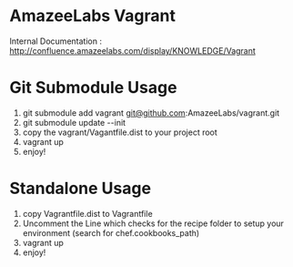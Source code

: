 AmazeeLabs Vagrant
==================

Internal Documentation : http://confluence.amazeelabs.com/display/KNOWLEDGE/Vagrant

Git Submodule Usage
===================

 1. git submodule add vagrant git@github.com:AmazeeLabs/vagrant.git
 1. git submodule update --init
 1. copy the vagrant/Vagantfile.dist to your project root
 1. vagrant up
 1. enjoy!

Standalone Usage
================

 1. copy Vagrantfile.dist to Vagrantfile
 1. Uncomment the Line which checks for the recipe folder to setup your environment (search for chef.cookbooks_path)
 1. vagrant up
 1. enjoy!

